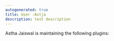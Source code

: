 ```yaml
---
autogenerated: true
title: User ›Astja
description: test description
---
```


Astha Jaiswal is maintaining the following plugins:

